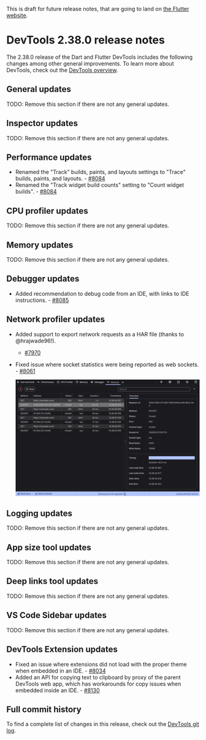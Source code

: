 This is draft for future release notes, that are going to land on
[the Flutter website](https://docs.flutter.dev/tools/devtools/release-notes).

# DevTools 2.38.0 release notes

The 2.38.0 release of the Dart and Flutter DevTools
includes the following changes among other general improvements.
To learn more about DevTools, check out the
[DevTools overview](/tools/devtools/overview).

## General updates

TODO: Remove this section if there are not any general updates.

## Inspector updates

TODO: Remove this section if there are not any general updates.

## Performance updates

* Renamed the "Track" builds, paints, and layouts settings to "Trace"
builds, paints, and layouts. - [#8084](https://github.com/flutter/devtools/pull/8084)
* Renamed the "Track widget build counts" setting to "Count widget builds". - [#8084](https://github.com/flutter/devtools/pull/8084)

## CPU profiler updates

TODO: Remove this section if there are not any general updates.

## Memory updates

TODO: Remove this section if there are not any general updates.

## Debugger updates

* Added recommendation to debug code from an IDE, with links to IDE instructions. - [#8085](https://github.com/flutter/devtools/pull/8085)

## Network profiler updates

* Added support to export network requests as a HAR file (thanks to @hrajwade96!).
   - [#7970](https://github.com/flutter/devtools/pull/7970)
* Fixed issue where socket statistics were being reported as web sockets. - [#8061](https://github.com/flutter/devtools/pull/8061)

    ![Network profiler correctly displaying socket statistics](images/socket-profiling.png "Network profiler correctly displaying socket statistics")
## Logging updates

TODO: Remove this section if there are not any general updates.

## App size tool updates

TODO: Remove this section if there are not any general updates.

## Deep links tool updates

TODO: Remove this section if there are not any general updates.

## VS Code Sidebar updates

TODO: Remove this section if there are not any general updates.

## DevTools Extension updates

* Fixed an issue where extensions did not load with the proper theme when
embedded in an IDE. - [#8034](https://github.com/flutter/devtools/pull/8034)
* Added an API for copying text to clipboard by proxy of the parent DevTools web app, which has
workarounds for copy issues when embedded inside an IDE. - [#8130](https://github.com/flutter/devtools/pull/8130)

## Full commit history

To find a complete list of changes in this release, check out the
[DevTools git log](https://github.com/flutter/devtools/tree/v2.38.0).
